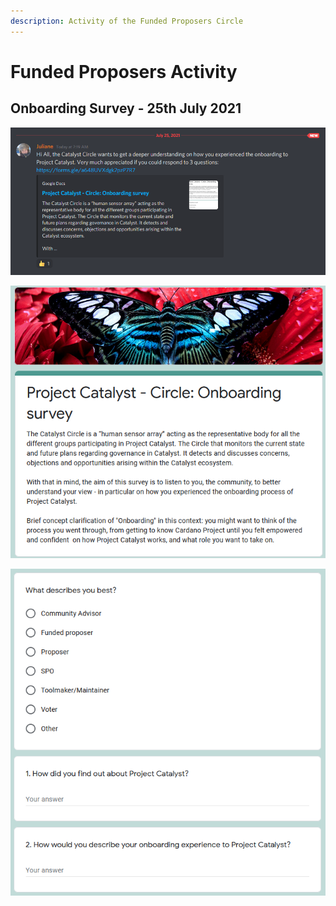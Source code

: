 ```yaml
---
description: Activity of the Funded Proposers Circle
---
```


# Funded Proposers Activity

## Onboarding Survey - 25th July 2021

![Onboarding Survey](../.gitbook/assets/2021-07-25-1-.png)

![](../.gitbook/assets/2021-07-25.png)

![](../.gitbook/assets/2021-07-25-2-.png)


